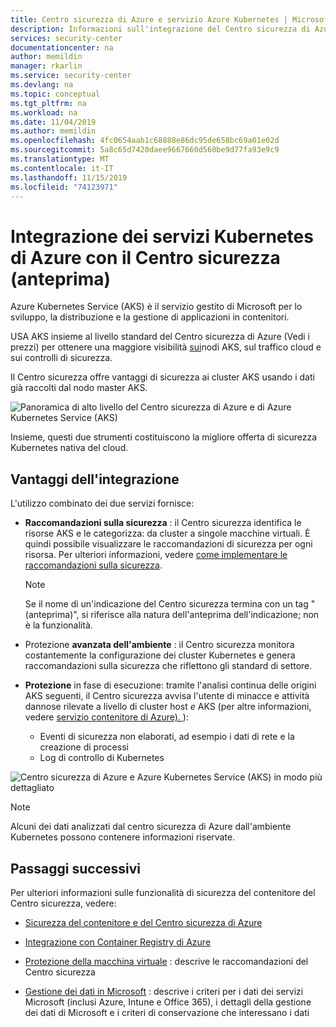 ```yaml
---
title: Centro sicurezza di Azure e servizio Azure Kubernetes | Microsoft Docs
description: Informazioni sull'integrazione del Centro sicurezza di Azure con i servizi Kubernetes di Azure
services: security-center
documentationcenter: na
author: memildin
manager: rkarlin
ms.service: security-center
ms.devlang: na
ms.topic: conceptual
ms.tgt_pltfrm: na
ms.workload: na
ms.date: 11/04/2019
ms.author: memildin
ms.openlocfilehash: 4fc0654aab1c68888e86dc95de658bc69a01e02d
ms.sourcegitcommit: 5a8c65d7420daee9667660d560be9d77fa93e9c9
ms.translationtype: MT
ms.contentlocale: it-IT
ms.lasthandoff: 11/15/2019
ms.locfileid: "74123971"
---
```

# <a name="azure-kubernetes-services-integration-with-security-center-preview"></a>Integrazione dei servizi Kubernetes di Azure con il Centro sicurezza (anteprima)
Azure Kubernetes Service (AKS) è il servizio gestito di Microsoft per lo sviluppo, la distribuzione e la gestione di applicazioni in contenitori. 

USA AKS insieme al livello standard del Centro sicurezza di Azure (Vedi i prezzi) per ottenere una maggiore visibilità [sui](security-center-pricing.md)nodi AKS, sul traffico cloud e sui controlli di sicurezza.

Il Centro sicurezza offre vantaggi di sicurezza ai cluster AKS usando i dati già raccolti dal nodo master AKS. 

![Panoramica di alto livello del Centro sicurezza di Azure e di Azure Kubernetes Service (AKS)](./media/azure-kubernetes-service-integration/aks-asc-integration-overview.png)

Insieme, questi due strumenti costituiscono la migliore offerta di sicurezza Kubernetes nativa del cloud. 

## <a name="benefits-of-integration"></a>Vantaggi dell'integrazione

L'utilizzo combinato dei due servizi fornisce:

* **Raccomandazioni sulla sicurezza** : il Centro sicurezza identifica le risorse AKS e le categorizza: da cluster a singole macchine virtuali. È quindi possibile visualizzare le raccomandazioni di sicurezza per ogni risorsa. Per ulteriori informazioni, vedere [come implementare le raccomandazioni sulla sicurezza](security-center-recommendations.md). 

    > [!NOTE]
    > Se il nome di un'indicazione del Centro sicurezza termina con un tag "(anteprima)", si riferisce alla natura dell'anteprima dell'indicazione; non è la funzionalità.

* Protezione **avanzata dell'ambiente** : il Centro sicurezza monitora costantemente la configurazione dei cluster Kubernetes e genera raccomandazioni sulla sicurezza che riflettono gli standard di settore.

* **Protezione** in fase di esecuzione: tramite l'analisi continua delle origini AKS seguenti, il Centro sicurezza avvisa l'utente di minacce e attività dannose rilevate a livello di cluster host *e* AKS (per altre informazioni, vedere [servizio contenitore di Azure). ](https://docs.microsoft.com/azure/security-center/security-center-alerts-compute#azure-containers-)):
    * Eventi di sicurezza non elaborati, ad esempio i dati di rete e la creazione di processi
    * Log di controllo di Kubernetes

![Centro sicurezza di Azure e Azure Kubernetes Service (AKS) in modo più dettagliato](./media/azure-kubernetes-service-integration/aks-asc-integration-detailed.png)

> [!NOTE]
> Alcuni dei dati analizzati dal centro sicurezza di Azure dall'ambiente Kubernetes possono contenere informazioni riservate.

## <a name="next-steps"></a>Passaggi successivi

Per ulteriori informazioni sulle funzionalità di sicurezza del contenitore del Centro sicurezza, vedere:

* [Sicurezza del contenitore e del Centro sicurezza di Azure](container-security.md)

* [Integrazione con Container Registry di Azure](azure-container-registry-integration.md)

* [Protezione della macchina virtuale](security-center-virtual-machine-protection.md) : descrive le raccomandazioni del Centro sicurezza

* [Gestione dei dati in Microsoft](https://www.microsoft.com/trust-center/privacy/data-management) : descrive i criteri per i dati dei servizi Microsoft (inclusi Azure, Intune e Office 365), i dettagli della gestione dei dati di Microsoft e i criteri di conservazione che interessano i dati